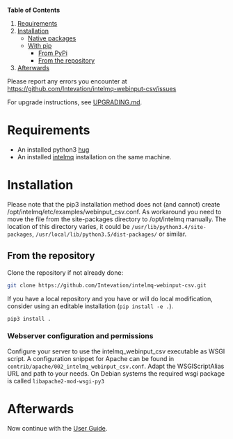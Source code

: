 **Table of Contents**

1. [Requirements](#requirements)
2. [Installation](#installation)
   * [Native packages](#native-packages)
   * [With pip](#with-pip)
     * [From PyPi](#from-pypi)
     * [From the repository](#from-the-repository)
3. [Afterwards](#afterwards)


Please report any errors you encounter at https://github.com/Intevation/intelmq-webinput-csv/issues

For upgrade instructions, see [UPGRADING.md](UPGRADING.md).

# Requirements

* An installed python3 [hug](https://www.hug.rest/)
* An installed [intelmq](https://intelmq.org) installation on the same machine.

# Installation

Please note that the pip3 installation method does not (and cannot) create /opt/intelmq/etc/examples/webinput_csv.conf.
As workaround you need to move the file from the site-packages directory to /opt/intelmq manually.
The location of this directory varies, it could be `/usr/lib/python3.4/site-packages`, `/usr/local/lib/python3.5/dist-packages/` or similar.

## From the repository

Clone the repository if not already done:
```bash
git clone https://github.com/Intevation/intelmq-webinput-csv.git
```

If you have a local repository and you have or will do local modification, consider using an editable installation (`pip install -e .`).
```
pip3 install .
```

### Webserver configuration and permissions

Configure your server to use the intelmq_webinput_csv executable as WSGI script. A configuration snippet for Apache can be found in `contrib/apache/002_intelmq_webinput_csv.conf`. Adapt the WSGIScriptAlias URL and path to your needs. On Debian systems the required wsgi package is called `libapache2-mod-wsgi-py3`

# Afterwards

Now continue with the [User Guide](User-Guide.md).
